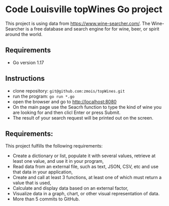 # Code Louisville topWines Go project

This project is using data from https://www.wine-searcher.com/. The Wine-Searcher is a free database and search engine for for wine, beer, or spirit around the world.  

## Requirements
- Go version 1.17 

## Instructions 

- clone repository: `git@github.com:zmois/topWines.git`
- run the program: `go run *.go`
- open the browser and go to [http://localhost:8080](http://localhost:8080)
- On the main page use the Seacrh function to type the kind of wine you are looking for and then clicl Enter or press Submit.
- The result of your search request will be printed out on the screen.

## Requirements:

This project fulfills the following requirements:
- Create a dictionary or list, populate it with several values, retrieve at least one value, and use it   in your program,
- Read data from an external file, such as text, JSON, CSV, etc and use that data in your application,
- Create and call at least 3 functions, at least one of which must return a value that is used,
- Calculate and display data based on an external factor,
- Visualize data in a graph, chart, or other visual representation of data.
- More than 5 commits to GitHub.

